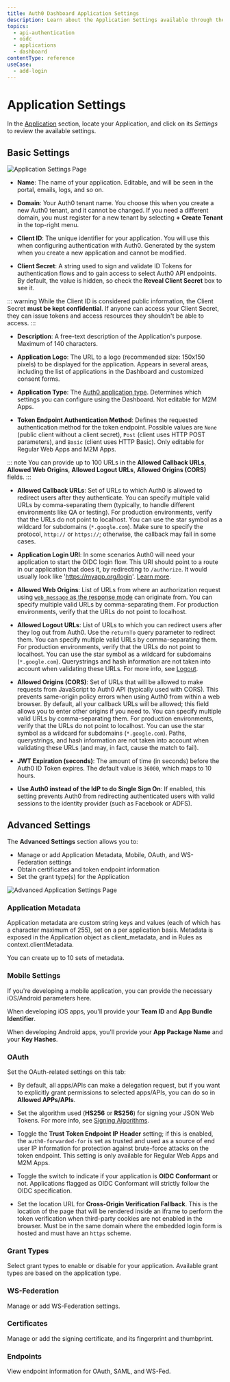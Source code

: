 ```yaml
---
title: Auth0 Dashboard Application Settings
description: Learn about the Application Settings available through the Auth0 Dashboard.
topics:
  - api-authentication
  - oidc
  - applications
  - dashboard
contentType: reference
useCase:
  - add-login
---
```


# Application Settings

In the [Application](${manage_url}/#/applications) section, locate your Application, and click on its *Settings* to review the available settings.

## Basic Settings

![Application Settings Page](/media/articles/applications/settings.png)

- **Name**: The name of your application. Editable, and will be seen in the portal, emails, logs, and so on.

- **Domain**: Your Auth0 tenant name. You choose this when you create a new Auth0 tenant, and it cannot be changed. If you need a different domain, you must register for a new tenant by selecting **+ Create Tenant** in the top-right menu.

- **Client ID**: The unique identifier for your application. You will use this when configuring authentication with Auth0. Generated by the system when you create a new application and cannot be modified.

- **Client Secret**: A string used to sign and validate ID Tokens for authentication flows and to gain access to select Auth0 API endpoints. By default, the value is hidden, so check the **Reveal Client Secret** box to see it.

::: warning
While the Client ID is considered public information, the Client Secret **must be kept confidential**. If anyone can access your Client Secret, they can issue tokens and access resources they shouldn't be able to access.
:::

- **Description**: A free-text description of the Application's purpose. Maximum of 140 characters.

- **Application Logo**: The URL to a logo (recommended size: 150x150 pixels) to be displayed for the application. Appears in several areas, including the list of applications in the Dashboard and customized consent forms.

- **Application Type**: The [Auth0 application type](/applications/concepts/app-types-auth0). Determines which settings you can configure using the Dashboard. Not editable for M2M Apps.

- **Token Endpoint Authentication Method**: Defines the requested authentication method for the token endpoint. Possible values are `None` (public client without a client secret), `Post` (client uses HTTP POST parameters), and `Basic` (client uses HTTP Basic). Only editable for Regular Web Apps and M2M Apps.

::: note
You can provide up to 100 URLs in the **Allowed Callback URLs**, **Allowed Web Origins**, **Allowed Logout URLs**, **Allowed Origins (CORS)** fields.
:::

- **Allowed Callback URLs**: Set of URLs to which Auth0 is allowed to redirect users after they authenticate. You can specify multiple valid URLs by comma-separating them (typically, to handle different environments like QA or testing). For production environments, verify that the URLs do not point to localhost. You can use the star symbol as a wildcard for subdomains (`*.google.com`). Make sure to specify the protocol, `http://` or `https://`; otherwise, the callback may fail in some cases.

- **Application Login URI**: In some scenarios Auth0 will need your application to start the OIDC login flow. This URI should point to a route in our application that does it, by redirecting to `/authorize`. It would usually look like 'https://myapp.org/login'. [Learn more](/universal-login/default-login-url).

- **Allowed Web Origins**: List of URLs from where an authorization request using [`web_message` as the response mode](/protocols/oauth2#how-response-mode-works) can originate from. You can specify multiple valid URLs by comma-separating them. For production environments, verify that the URLs do not point to localhost.

- **Allowed Logout URLs**: List of URLs to which you can redirect users after they log out from Auth0. Use the `returnTo` query parameter to redirect them. You can specify multiple valid URLs by comma-separating them.  For production environments, verify that the URLs do not point to localhost. You can use the star symbol as a wildcard for subdomains (`*.google.com`). Querystrings and hash information are not taken into account when validating these URLs. For more info, see [Logout](/logout).

- **Allowed Origins (CORS)**: Set of URLs that will be allowed to make requests from JavaScript to Auth0 API (typically used with CORS). This prevents same-origin policy errors when using Auth0 from within a web browser. By default, all your callback URLs will be allowed; this field allows you to enter other origins if you need to. You can specify multiple valid URLs by comma-separating them. For production environments, verify that the URLs do not point to localhost. You can use the star symbol as a wildcard for subdomains (`*.google.com`). Paths, querystrings, and hash information are not taken into account when validating these URLs (and may, in fact, cause the match to fail).

- **JWT Expiration (seconds)**: The amount of time (in seconds) before the Auth0 ID Token expires. The default value is `36000`, which maps to 10 hours.

- **Use Auth0 instead of the IdP to do Single Sign On**: If enabled, this setting prevents Auth0 from redirecting authenticated users with valid sessions to the identity provider (such as Facebook or ADFS).

## Advanced Settings

The **Advanced Settings** section allows you to:

* Manage or add Application Metadata, Mobile, OAuth, and WS-Federation settings 
* Obtain certificates and token endpoint information
* Set the grant type(s) for the Application

![Advanced Application Settings Page](/media/articles/applications/advanced-settings.png)

### Application Metadata

Application metadata are custom string keys and values (each of which has a character maximum of 255), set on a per application basis. Metadata is exposed in the Application object as client_metadata, and in Rules as context.clientMetadata.

You can create up to 10 sets of metadata.

### Mobile Settings

If you're developing a mobile application, you can provide the necessary iOS/Android parameters here.

When developing iOS apps, you'll provide your **Team ID** and **App Bundle Identifier**.

When developing Android apps, you'll provide your **App Package Name** and your **Key Hashes**.

### OAuth

Set the OAuth-related settings on this tab:

* By default, all apps/APIs can make a delegation request, but if you want to explicitly grant permissions to selected apps/APIs, you can do so in **Allowed APPs/APIs**.

* Set the algorithm used (**HS256** or **RS256**) for signing your JSON Web Tokens. For more info, see [Signing Algorithms](/applications/concepts/signing-algorithms).

* Toggle the **Trust Token Endpoint IP Header** setting; if this is enabled, the `auth0-forwarded-for` is set as trusted and used as a source of end user IP information for protection against brute-force attacks on the token endpoint. This setting is only available for Regular Web Apps and M2M Apps.

* Toggle the switch to indicate if your application is **OIDC Conformant** or not. Applications flagged as OIDC Conformant will strictly follow the OIDC specification. 

* Set the location URL for **Cross-Origin Verification Fallback**. This is the location of the page that will be rendered inside an iframe to perform the token verification when third-party cookies are not enabled in the browser. Must be in the same domain where the embedded login form is hosted and must have an `https` scheme.

### Grant Types

Select grant types to enable or disable for your application. Available grant types are based on the application type.

### WS-Federation

Manage or add WS-Federation settings.

### Certificates

Manage or add the signing certificate, and its fingerprint and thumbprint.

### Endpoints

View endpoint information for OAuth, SAML, and WS-Fed.

